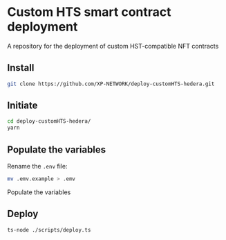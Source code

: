 # Custom HTS smart contract deployment

A repository for the deployment of custom HST-compatible NFT contracts

## Install

```bash
git clone https://github.com/XP-NETWORK/deploy-customHTS-hedera.git
```

## Initiate

```bash
cd deploy-customHTS-hedera/
yarn
```

## Populate the variables

Rename the `.env` file:
```bash
mv .emv.example > .emv
```
Populate the variables

## Deploy

```bash
ts-node ./scripts/deploy.ts 
```